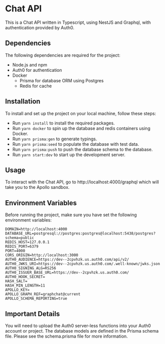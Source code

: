 # Chat API

This is a Chat API written in Typescript, using NestJS and Graphql, with authentication provided by Auth0.

## Dependencies

The following dependencies are required for the project:

- Node.js and npm
- Auth0 for authentication
- Docker
  - Prisma for database ORM using Postgres
  - Redis for cache

## Installation

To install and set up the project on your local machine, follow these steps:

- Run `yarn install` to install the required packages.
- Run `yarn docker` to spin up the database and redis containers using Docker.
- Run `yarn prisma:gen` to generate typings.
- Run `yarn prisma:seed` to populate the database with test data.
- Run `yarn prisma:push` to push the database schema to the database.
- Run `yarn start:dev` to start up the development server.

## Usage

To interact with the Chat API, go to http://localhost:4000/graphql which will take you to the Apollo sandbox.

## Environment Variables

Before running the project, make sure you have set the following environment variables:

```
DOMAIN=http://localhost:4000
DATABASE_URL=postgresql://postgres:postgres@localhost:5438/postgres?schema=public
REDIS_HOST=127.0.0.1
REDIS_PORT=6379
PORT=4000
CORS_ORIGIN=http://localhost:3000
AUTH0_AUDIENCE=https://dev--2cpvhzk.us.auth0.com/api/v2/
AUTH0_JWKS_URI=https://dev--2cpvhzk.us.auth0.com/.well-known/jwks.json
AUTH0_SIGNING_ALG=RS256
AUTH0_ISSUER_BASE_URL=https://dev--2cpvhzk.us.auth0.com/
AUTH0_HOOK_SECRET=
HASH_SALT=
HASH_MIN_LENGTH=11
APOLLO_KEY=
APOLLO_GRAPH_REF=graphchat@current
APOLLO_SCHEMA_REPORTING=true
```

## Important Details

You will need to upload the Auth0 server-less functions into your Auth0 account or project.
The database models are defined in the Prisma schema file. Please see the schema.prisma file for more information.
